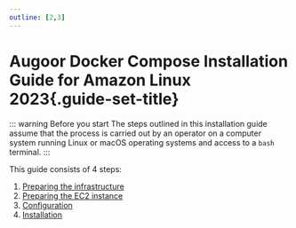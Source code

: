 ```yaml
---
outline: [2,3]
---
```


# Augoor Docker Compose Installation Guide for Amazon Linux 2023{.guide-set-title}

::: warning Before you start
The steps outlined in this installation guide assume that the process is carried out by an operator on a computer system running Linux or macOS operating systems and access to a `bash` terminal.
:::

This guide consists of 4 steps:

1. [Preparing the infrastructure](./preparing_infrastructure)
2. [Preparing the EC2 instance](./preparing_instance)
3. [Configuration](./configuration)
4. [Installation](./installation)
